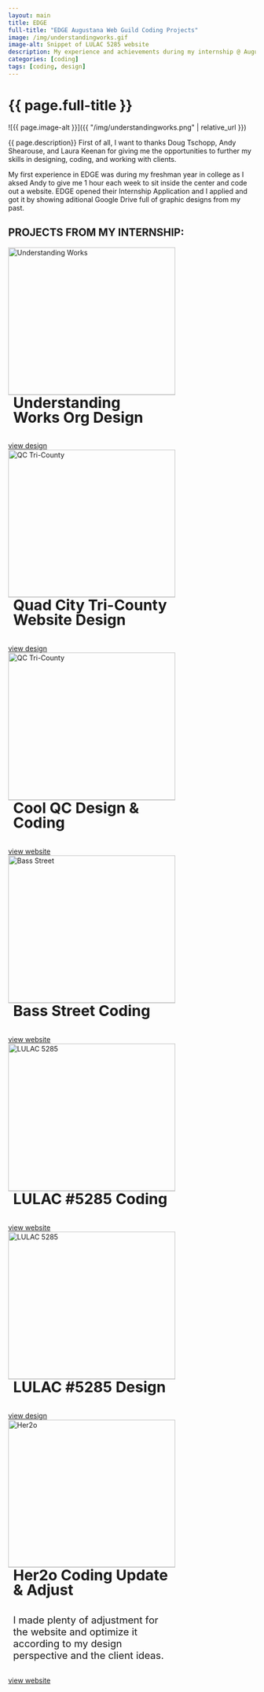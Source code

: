 ```yaml
---
layout: main
title: EDGE
full-title: "EDGE Augustana Web Guild Coding Projects"
image: /img/understandingworks.gif
image-alt: Snippet of LULAC 5285 website
description: My experience and achievements during my internship @ Augustana EDGE Center in 2021 Summer.
categories: [coding]
tags: [coding, design]
---
```


# {{ page.full-title }}
<style>
    p > img {
        max-height: unset;
        height: 100%
    }
</style>
![{{ page.image-alt }}]({{ "/img/understandingworks.png" | relative_url }})

{{ page.description}}
First of all, I want to thanks Doug Tschopp, Andy Shearouse, and Laura Keenan for giving me the opportunities to further my skills in designing, coding, and working with clients. 

My first experience in EDGE was during my freshman year in college as I aksed Andy to give me 1 hour each week to sit inside the center and code out a website. 
EDGE opened their Internship Application and I applied and got it by showing aditional Google Drive full of graphic designs from my past. 

## PROJECTS FROM MY INTERNSHIP:
<div class="flex">
    <style>
        .gallery {
            flex-direction: column; 
            justify-content: space-between;
            position: relative; 
            width: 340px;
            margin-right: 20px;
        }
        .gallery img {
            width: 100%;
            height: 300px;
            object-position: center center;
            border-right: none;
            border-bottom: 1px solid #ccc;
        }
        .gallery h2 {
            padding: 0 10px 10px;
            font-size: 30px;
            margin-top: 0; 
            line-height: 1em;
        }
        .gallery p {
            padding: 0 10px 10px;
            font-size: 20px;
        }
        .gallery .link {
            text-align: center;
        }
    </style>
    <div class="gallery">
        <a target="_blank" href="{{ "/img/understandingworks.png" | relative_url }}">
            <img src="{{ "/img/understandingworks.png" | relative_url }}" alt="Understanding Works" />
        </a>
        <h2>Understanding Works Org Design</h2>
        <a class="link hover-underline-animation" href="{{ "/img/understandingworks.png" | relative_url }}" target="_blank">view design</a>  
    </div>
    <div class="gallery">
        <a target="_blank" href="{{ "/img/qc-tri-county.jpg" | relative_url }}">
            <img src="{{ "/img/qc-tri-county.jpg" | relative_url }}" alt="QC Tri-County" />
        </a>
        <h2>Quad City Tri-County Website Design</h2>
        <a class="link hover-underline-animation" href="{{ "/img/qc-tri-county.jpg" | relative_url }}" target="_blank">view design</a>  
    </div>
    <div class="gallery">
        <a target="_blank" href="{{ "/img/coolqc.png" | relative_url }}">
            <img src="{{ "/img/coolqc.png" | relative_url }}" alt="QC Tri-County" />
        </a>
        <h2>Cool QC Design & Coding</h2>
        <a class="link hover-underline-animation" href="https://www.vietbui.xyz/coolQC/" target="_blank">view website</a>
    </div>
    <div class="gallery">
        <a target="_blank" href="{{ "/img/bassstreet.jpeg" | relative_url }}">
            <img src="{{ "/img/bassstreet.jpeg" | relative_url }}" alt="Bass Street" />
        </a>
        <h2>Bass Street Coding</h2>
        <a class="link hover-underline-animation" href="https://www.vietbui.xyz/EDGE-Project-1/" target="_blank">view website</a>
    </div>
    <div class="gallery">
        <a target="_blank" href="{{ "/img/lulac5285.png" | relative_url }}">
            <img src="{{ "/img/lulac5285.png" | relative_url }}" alt="LULAC 5285" />
        </a>
        <h2>LULAC #5285 Coding</h2>
        <a class="link hover-underline-animation" href="https://webgeeksrus.com/test/lulac5285/" target="_blank">view website</a>
    </div>
    <div class="gallery">
        <a target="_blank" href="{{ "/img/lulac-design.jpg" | relative_url }}">
            <img src="{{ "/img/lulac-design.jpg" | relative_url }}" alt="LULAC 5285" />
        </a>
        <h2>LULAC #5285 Design</h2>
        <a class="link hover-underline-animation" href="{{ "/img/lulac-design.jpg" | relative_url }}" target="_blank">view design</a>  
    </div>
    <div class="gallery">
        <a target="_blank" href="{{ "/img/her.png" | relative_url }}">
            <img src="{{ "/img/her.png" | relative_url }}" alt="Her2o" />
        </a>
        <h2>Her2o Coding Update & Adjust</h2>
        <p>I made plenty of adjustment for the website and optimize it according to my design perspective and the client ideas.</p>
        <a class="link hover-underline-animation" href="https://webgeeksrus.com/test/her2o/membership.php" target="_blank">view website</a>
    </div>
</div>

